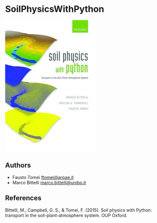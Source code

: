 # SoilPhysicsWithPython
![](https://github.com/ftomei/SoilPhysicsWithPython/blob/main/img/book.jpg)

## Authors
- Fausto Tomei    <ftomei@arpae.it>
- Marco Bittelli  <marco.bittelli@unibo.it>

## References
Bittelli, M., Campbell, G. S., & Tomei, F. (2015). Soil physics with Python: transport in the soil-plant-atmosphere system. OUP Oxford.
